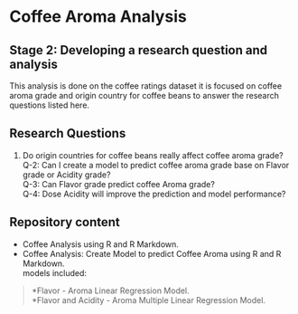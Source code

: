# Coffee Aroma Analysis

## Stage 2: Developing a research question and analysis

This analysis is done on the coffee ratings dataset it is focused on coffee aroma grade and origin country for coffee beans to answer the research questions listed here.  

## Research Questions

1.  Do origin countries for coffee beans really affect coffee aroma grade? <br />
Q-2: Can I create a model to predict coffee aroma grade base on Flavor grade or Acidity grade?<br />
Q-3: Can Flavor grade predict coffee Aroma grade?<br />
Q-4: Dose Acidity will improve the prediction and model performance?


## Repository content

* Coffee Analysis using R and R Markdown.<br />
* Coffee Analysis: Create Model to predict Coffee Aroma using R and R Markdown.<br />
    models included:<br />
> *Flavor - Aroma Linear Regression Model.<br />
> *Flavor and Acidity - Aroma Multiple Linear Regression Model.<br />


